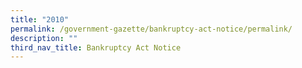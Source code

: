 ```yaml
---
title: "2010"
permalink: /government-gazette/bankruptcy-act-notice/permalink/
description: ""
third_nav_title: Bankruptcy Act Notice
---
```


